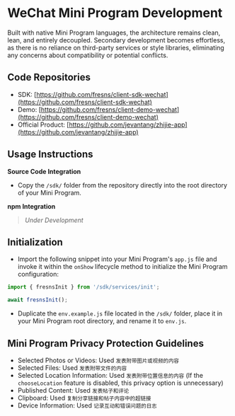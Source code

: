 # WeChat Mini Program Development

Built with native Mini Program languages, the architecture remains clean, lean, and entirely decoupled. Secondary development becomes effortless, as there is no reliance on third-party services or style libraries, eliminating any concerns about compatibility or potential conflicts.

## Code Repositories

- SDK: [https://github.com/fresns/client-sdk-wechat](https://github.com/fresns/client-sdk-wechat)
- Demo: [https://github.com/fresns/client-demo-wechat](https://github.com/fresns/client-demo-wechat)
- Official Product: [https://github.com/jevantang/zhijie-app](https://github.com/jevantang/zhijie-app)

## Usage Instructions

**Source Code Integration**

- Copy the `/sdk/` folder from the repository directly into the root directory of your Mini Program.

**npm Integration**

> *Under Development*

## Initialization

- Import the following snippet into your Mini Program's `app.js` file and invoke it within the `onShow` lifecycle method to initialize the Mini Program configuration:

```js
import { fresnsInit } from '/sdk/services/init';

await fresnsInit();
```

- Duplicate the `env.example.js` file located in the `/sdk/` folder, place it in your Mini Program root directory, and rename it to `env.js`.

## Mini Program Privacy Protection Guidelines

- Selected Photos or Videos: Used `发表附带图片或视频的内容`
- Selected Files: Used `发表附带文件的内容`
- Selected Location Information:  Used `发表附带位置信息的内容` (If the `chooseLocation` feature is disabled, this privacy option is unnecessary)
- Published Content: Used `发表帖子和评论`
- Clipboard: Used `复制分享链接和帖子内容中的超链接`
- Device Information: Used `记录互动和错误问题的日志`
